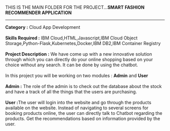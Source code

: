 THIS IS THE MAIN FOLDER FOR THE PROJECT...<b>SMART FASHION RECOMMENDER APPLICATION</b>
<hr>
<b>Category :</b> Cloud App Development
<br><br>
<b>Skills Required :</b>
IBM Cloud,HTML,Javascript,IBM Cloud Object Storage,Python-Flask,Kubernetes,Docker,IBM DB2,IBM Container Registry
<br><br>
<b>Project Description :</b>
We have come up with a new innovative solution through which you can directly do your online shopping based on your choice without any search. It can be done by using the chatbot.<br><br>
In this project you will be working on two modules : <b>Admin</b> and <b>User</b>
<br><br>
<b>Admin :</b> The role of the admin is to check out the database about the stock and have a track of all the things that the users are purchasing.
<br><br>
<b>User :</b>The user will login into the website and go through the products available on the website.  Instead of navigating to several screens for booking products online, the user can directly talk to Chatbot regarding the products.  Get the recommendations based on information provided by the user.
